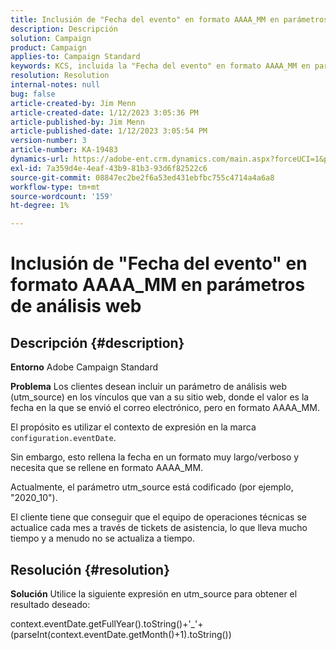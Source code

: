 ```yaml
---
title: Inclusión de "Fecha del evento" en formato AAAA_MM en parámetros de análisis web
description: Descripción
solution: Campaign
product: Campaign
applies-to: Campaign Standard
keywords: KCS, incluida la "Fecha del evento" en formato AAAA_MM en parámetros de análisis web, Adobe Campaign Standard, ACS
resolution: Resolution
internal-notes: null
bug: false
article-created-by: Jim Menn
article-created-date: 1/12/2023 3:05:36 PM
article-published-by: Jim Menn
article-published-date: 1/12/2023 3:05:54 PM
version-number: 3
article-number: KA-19483
dynamics-url: https://adobe-ent.crm.dynamics.com/main.aspx?forceUCI=1&pagetype=entityrecord&etn=knowledgearticle&id=e091d78d-8a92-ed11-aad1-6045bd0065f9
exl-id: 7a359d4e-4eaf-43b9-81b3-93d6f82522c6
source-git-commit: 08847ec2be2f6a53ed431ebfbc755c4714a4a6a8
workflow-type: tm+mt
source-wordcount: '159'
ht-degree: 1%

---
```


# Inclusión de &quot;Fecha del evento&quot; en formato AAAA_MM en parámetros de análisis web

## Descripción {#description}


<b>Entorno</b>
Adobe Campaign Standard

<b>Problema</b>
Los clientes desean incluir un parámetro de análisis web (utm_source) en los vínculos que van a su sitio web, donde el valor es la fecha en la que se envió el correo electrónico, pero en formato AAAA_MM.

El propósito es utilizar el contexto de expresión en la marca `configuration.eventDate`.

Sin embargo, esto rellena la fecha en un formato muy largo/verboso y necesita que se rellene en formato AAAA_MM.

Actualmente, el parámetro utm_source está codificado (por ejemplo, &quot;2020_10&quot;).

El cliente tiene que conseguir que el equipo de operaciones técnicas se actualice cada mes a través de tickets de asistencia, lo que lleva mucho tiempo y a menudo no se actualiza a tiempo.


## Resolución {#resolution}


<b>Solución</b>
Utilice la siguiente expresión en utm_source para obtener el resultado deseado:

context.eventDate.getFullYear().toString()+&#39;_&#39;+(parseInt(context.eventDate.getMonth()+1).toString())
